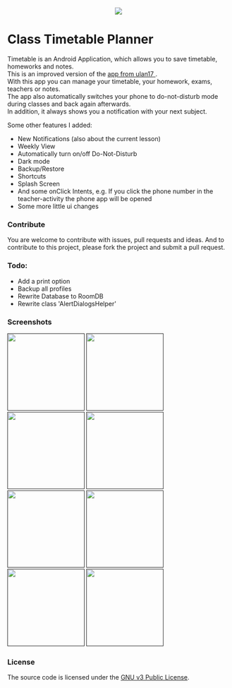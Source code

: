<h1 align=center>
<img src="https://github.com/automaton82/class-timetable-planner/blob/master/app/src/main/res/mipmap-xxhdpi/ic_launcher_round.png" />
</h1>

# Class Timetable Planner

Timetable is an Android Application, which allows you to save timetable, homeworks and notes.<br>
This is an improved version of the <a href="https://github.com/ulan17/TimeTable">app from ulan17 </a>.<br>
With this app you can manage your timetable, your homework, exams, teachers or notes.<br>
The app also automatically switches your phone to do-not-disturb mode during classes and back again afterwards.<br>
In addition, it always shows you a notification with your next subject.<br>

Some other features I added:
<ul><li>New Notifications (also about the current lesson)</li><li>Weekly View</li><li>Automatically turn on/off Do-Not-Disturb</li><li>Dark mode</li><li>Backup/Restore</li><li>Shortcuts</li><li>Splash Screen</li><li>And some onClick Intents, e.g. If you click the phone number in the teacher-activity the phone app will be opened</li><li>Some more little ui changes</li></ul>

### Contribute

You are welcome to contribute with issues, pull requests and ideas. And to contribute to this project, please fork the project and submit a pull request. 

### Todo:
 - Add a print option
 - Backup all profiles
 - Rewrite Database to RoomDB
 - Rewrite class 'AlertDialogsHelper'

### Screenshots
[<img src="https://github.com/automaton82/class-timetable-planner/blob/master/screenshots/Apple%20iPhone%2011%20Pro%20Max%20Screenshot%200.png" width=175 />]()
[<img src="https://github.com/automaton82/class-timetable-planner/blob/master/screenshots/Apple%20iPhone%2011%20Pro%20Max%20Screenshot%201.png" width=175 />]()
[<img src="https://github.com/automaton82/class-timetable-planner/blob/master/screenshots/Apple%20iPhone%2011%20Pro%20Max%20Screenshot%202.png" width=175 />]()
[<img src="https://github.com/automaton82/class-timetable-planner/blob/master/screenshots/Apple%20iPhone%2011%20Pro%20Max%20Screenshot%203.png" width=175 />]()
[<img src="https://github.com/automaton82/class-timetable-planner/blob/master/screenshots/Apple%20iPhone%2011%20Pro%20Max%20Screenshot%204.png" width=175 />]()
[<img src="https://github.com/automaton82/class-timetable-planner/blob/master/screenshots/Apple%20iPhone%2011%20Pro%20Max%20Screenshot%205.png" width=175 />]()
[<img src="https://github.com/automaton82/class-timetable-planner/blob/master/screenshots/Apple%20iPhone%2011%20Pro%20Max%20Screenshot%206.png" width=175 />]()
[<img src="https://github.com/automaton82/class-timetable-planner/blob/master/screenshots/Apple%20iPhone%2011%20Pro%20Max%20Screenshot%207.png" width=175 />]()

### License

The source code is licensed under the [GNU v3 Public License](https://github.com/ulan17/TimeTable/blob/master/LICENSE). 
